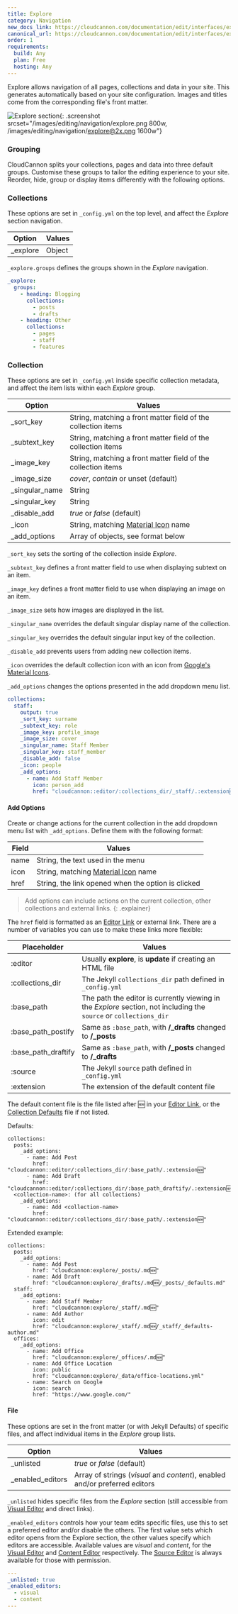 ```yaml
---
title: Explore
category: Navigation
new_docs_link: https://cloudcannon.com/documentation/edit/interfaces/explore/
canonical_url: https://cloudcannon.com/documentation/edit/interfaces/explore/
order: 1
requirements:
  build: Any
  plan: Free
  hosting: Any
---
```


Explore allows navigation of all pages, collections and data in your site. This generates automatically based on your site configuration. Images and titles come from the corresponding file's front matter.

![Explore section](/images/editing/navigation/explore.png){: .screenshot srcset="/images/editing/navigation/explore.png 800w, /images/editing/navigation/explore@2x.png 1600w"}

### Grouping

CloudCannon splits your collections, pages and data into three default groups. Customise these groups to tailor the editing experience to your site. Reorder, hide, group or display items differently with the following options.

### Collections

These options are set in `_config.yml` on the top level, and affect the *Explore* section navigation.

| Option | Values |
| --- | --- |
| \_explore | Object |

`_explore.groups` defines the groups shown in the *Explore* navigation.

```yaml
_explore:
  groups:
    - heading: Blogging
      collections:
        - posts
        - drafts
    - heading: Other
      collections:
        - pages
        - staff
        - features
```

### Collection

These options are set in `_config.yml` inside specific collection metadata, and affect the item lists within each *Explore* group.

| Option | Values |
| --- | --- |
| \_sort\_key | String, matching a front matter field of the collection items |
| \_subtext\_key | String, matching a front matter field of the collection items |
| \_image\_key | String, matching a front matter field of the collection items |
| \_image\_size | *cover*, *contain* or unset (default) |
| \_singular\_name | String |
| \_singular\_key | String |
| \_disable\_add | *true* or *false* (default) |
| \_icon | String, matching [Material Icon](https://material.io/tools/icons/) name |
| \_add_options | Array of objects, see format below |

`_sort_key` sets the sorting of the collection inside *Explore*.

`_subtext_key` defines a front matter field to use when displaying subtext on an item.

`_image_key` defines a front matter field to use when displaying an image on an item.

`_image_size` sets how images are displayed in the list.

`_singular_name` overrides the default singular display name of the collection.

`_singular_key` overrides the default singular input key of the collection.

`_disable_add` prevents users from adding new collection items.

`_icon` overrides the default collection icon with an icon from [Google's Material Icons](https://material.io/tools/icons/).

`_add_options` changes the options presented in the add dropdown menu list.

```yaml
collections:
  staff:
    output: true
    _sort_key: surname
    _subtext_key: role
    _image_key: profile_image
    _image_size: cover
    _singular_name: Staff Member
    _singular_key: staff_member
    _disable_add: false
    _icon: people
    _add_options:
      - name: Add Staff Member
        icon: person_add
        href: "cloudcannon::editor/:collections_dir/_staff/.:extension🆕"
```


#### Add Options

Create or change actions for the current collection in the add dropdown menu list with `_add_options`. Define them with the following format:

| Field | Values |
| --- | --- |
| name | String, the text used in the menu |
| icon | String, matching [Material Icon](https://material.io/tools/icons/) name |
| href | String, the link opened when the option is clicked |

> Add options can include actions on the current collection, other collections and external links.
{: .explainer}

The `href` field is formatted as an [Editor Link](/editing/experience/editor-links/) or external link. There are a number of variables you can use to make these links more flexible:

| Placeholder | Values |
| --- | --- |
| :editor | Usually **explore**, is **update** if creating an HTML file |
| :collections_dir | The Jekyll `collections_dir` path defined in `_config.yml` |
| :base_path | The path the editor is currently viewing in the *Explore* section, not including the `source` or `collections_dir` |
| :base_path_postify | Same as `:base_path`, with **/_drafts** changed to **/_posts** |
| :base_path_draftify | Same as `:base_path`, with **/_posts** changed to **/_drafts** |
| :source | The Jekyll `source` path defined in `_config.yml` |
| :extension | The extension of the default content file |

The default content file is the file listed after 🆕 in your [Editor Link](/editing/experience/editor-links/), or the [Collection Defaults](/editing/experience/collection-defaults/) file if not listed.

Defaults:

```
collections:
  posts:
    _add_options:
      - name: Add Post
        href: "cloudcannon::editor/:collections_dir/:base_path/.:extension🆕"
      - name: Add Draft
        href: "cloudcannon::editor/:collections_dir/:base_path_draftify/.:extension🆕:base_path_postify/_defaults.:extension"
  <collection-name>: (for all collections)
    _add_options:
      - name: Add <collection-name>
        href: "cloudcannon::editor/:collections_dir/:base_path/.:extension🆕"
```

Extended example:

```
collections:
  posts:
    _add_options:
      - name: Add Post
        href: "cloudcannon:explore/_posts/.md🆕"
      - name: Add Draft
        href: "cloudcannon:explore/_drafts/.md🆕/_posts/_defaults.md"
  staff:
    _add_options:
      - name: Add Staff Member
        href: "cloudcannon:explore/_staff/.md🆕"
      - name: Add Author
        icon: edit
        href: "cloudcannon:explore/_staff/.md🆕/_staff/_defaults-author.md"
  offices:
    _add_options:
      - name: Add Office
        href: "cloudcannon:explore/_offices/.md🆕"
      - name: Add Office Location
        icon: public
        href: "cloudcannon:explore/_data/office-locations.yml"
      - name: Search on Google
        icon: search
        href: "https://www.google.com/"
```


#### File

These options are set in the front matter (or with Jekyll Defaults) of specific files, and affect individual items in the *Explore* group lists.

| Option | Values |
| --- | --- |
| \_unlisted | *true* or *false* (default) |
| \_enabled_editors | Array of strings (*visual* and *content*), enabled and/or preferred editors |

`_unlisted` hides specific files from the *Explore* section (still accessible from [Visual Editor](/editing/editors/visual-editor/) and direct links).

`_enabled_editors` controls how your team edits specific files, use this to set a preferred editor and/or disable the others. The first value sets which editor opens from the Explore section, the other values specify which editors are accessible. Available values are *visual* and *content*, for the [Visual Editor](/editing/editors/visual-editor/) and [Content Editor](/editing/editors/content-editor/) respectively. The [Source Editor](/editing/editors/source-editor/) is always available for those with permission.

```yaml
---
_unlisted: true
_enabled_editors:
  - visual
  - content
---
```
